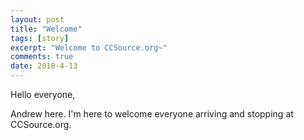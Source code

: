 ```yaml
---
layout: post
title: "Welcome"
tags: [story]
excerpt: "Welcome to CCSource.org~"
comments: true
date: 2018-4-13
---
```

Hello everyone,

Andrew here. I'm here to welcome everyone arriving and stopping at CCSource.org.
